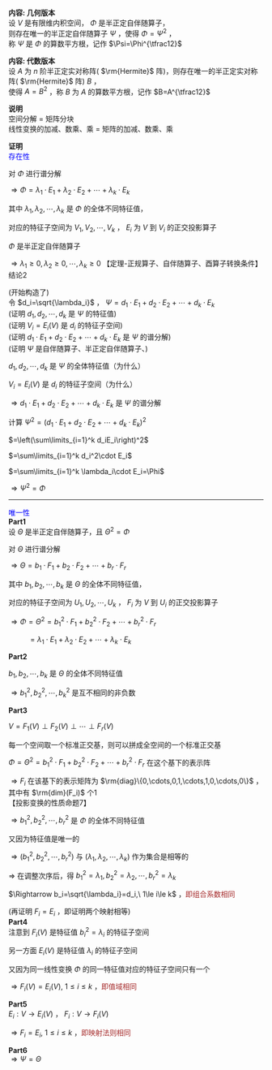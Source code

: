 **内容: 几何版本**  
设 $V$ 是有限维内积空间， $\Phi$ 是半正定自伴随算子，  
则存在唯一的半正定自伴随算子 $\Psi$ ，使得 $\Phi=\Psi^2$ ，  
称 $\Psi$ 是 $\Phi$ 的算数平方根，记作 $\Psi=\Phi^{\tfrac12}$  
  
**内容: 代数版本**  
设 $A$ 为 $n$ 阶半正定实对称阵( $\rm{Hermite}$ 阵)，则存在唯一的半正定实对称阵( $\rm{Hermite}$ 阵) $B$ ，  
使得 $A=B^2$ ，称 $B$ 为 $A$ 的算数平方根，记作 $B=A^{\tfrac12}$  
  
**说明**  
空间分解 = 矩阵分块  
线性变换的加减、数乘、乘 = 矩阵的加减、数乘、乘  
  
**证明**  
<font color=blue>存在性</font>  
  
对 $\Phi$ 进行谱分解  
  
 $\Rightarrow\Phi=\lambda_1\cdot E_1+\lambda_2\cdot E_2+\cdots+\lambda_k\cdot E_k$  
  
其中 $\lambda_1,\lambda_2,\cdots,\lambda_k$ 是 $\Phi$ 的全体不同特征值，  
  
对应的特征子空间为 $V_1,V_2,\cdots,V_k$ ， $E_i$ 为 $V$ 到 $V_i$ 的正交投影算子  
  
 $\Phi$ 是半正定自伴随算子  
  
 $\Rightarrow\lambda_1\geq0,\lambda_2\geq0,\cdots,\lambda_k\geq0$ 【定理-正规算子、自伴随算子、酉算子转换条件】结论2  
  
(开始构造了)  
令 $d_i=\sqrt{\lambda_i}$ ， $\Psi=d_1\cdot E_1+d_2\cdot E_2+\cdots+d_k\cdot E_k$  
(证明 $d_1,d_2,\cdots,d_k$ 是 $\Psi$ 的特征值)  
(证明 $V_i=E_i(V)$ 是 $d_i$ 的特征子空间)  
(证明 $d_1\cdot E_1+d_2\cdot E_2+\cdots+d_k\cdot E_k$ 是 $\Psi$ 的谱分解)  
(证明 $\Psi$ 是自伴随算子、半正定自伴随算子、)  
  
 $d_1,d_2,\cdots,d_k$ 是 $\Psi$ 的全体特征值（为什么）  
  
 $V_i=E_i(V)$ 是 $d_i$ 的特征子空间（为什么）  
  
 $\Rightarrow d_1\cdot E_1+d_2\cdot E_2+\cdots+d_k\cdot E_k$ 是 $\Psi$ 的谱分解  
  
计算 $\Psi^2=(d_1\cdot E_1+d_2\cdot E_2+\cdots+d_k\cdot E_k)^2$  
  
 $=\left(\sum\limits_{i=1}^k d_iE_i\right)^2$  
  
 $=\sum\limits_{i=1}^k d_i^2\cdot E_i$  
  
 $=\sum\limits_{i=1}^k \lambda_i\cdot E_i=\Phi$  
  
 $\Rightarrow\Psi^2=\Phi$  
  
---  
  
<font color=blue>唯一性</font>  
**Part1**  
设 $\Theta$ 是半正定自伴随算子，且 $\Theta^2=\Phi$  
  
对 $\Theta$ 进行谱分解  
  
 $\Rightarrow\Theta=b_1\cdot F_1+b_2\cdot F_2+\cdots+b_r\cdot F_r$  
  
其中 $b_1,b_2,\cdots,b_k$ 是 $\Theta$ 的全体不同特征值，  
  
对应的特征子空间为 $U_1,U_2,\cdots,U_k$ ， $F_i$ 为 $V$ 到 $U_i$ 的正交投影算子  
  
 $\Rightarrow\Phi=\Theta^2=b_1^2\cdot F_1+b_2^2\cdot F_2+\cdots+b_r^2\cdot F_r$  
  
 $\enspace\enspace\enspace\enspace\enspace=\lambda_1\cdot E_1+\lambda_2\cdot E_2+\cdots+\lambda_k\cdot E_k$  
  
**Part2**  
  
 $b_1,b_2,\cdots,b_k$ 是 $\Theta$ 的全体不同特征值  
  
 $\Rightarrow b_1^2,b_2^2,\cdots,b_k^2$ 是互不相同的非负数  
  
**Part3**  
  
 $V=F_1(V)\perp F_2(V)\perp \cdots\perp F_r(V)$  
  
每一个空间取一个标准正交基，则可以拼成全空间的一个标准正交基  
  
 $\Phi=\Theta^2=b_1^2\cdot F_1+b_2^2\cdot F_2+\cdots+b_r^2\cdot F_r$ 在这个基下的表示阵  
  
 $\Rightarrow F_i$ 在该基下的表示矩阵为 $\rm{diag}\{0,\cdots,0,1,\cdots,1,0,\cdots,0\}$ ，其中有 $\rm{dim}(F_i)$ 个1  
【投影变换的性质命题7】  
  
 $\Rightarrow b_1^2,b_2^2,\cdots,b_r^2$ 是 $\Phi$ 的全体不同特征值  
  
又因为特征值是唯一的  
  
 $\Rightarrow(b_1^2,b_2^2,\cdots,b_r^2)$ 与 $(\lambda_1,\lambda_2,\cdots,\lambda_k)$ 作为集合是相等的  
  
 $\Rightarrow$ 在调整次序后，得 $b_1^2=\lambda_1,b_2^2=\lambda_2,\cdots,b_r^2=\lambda_k$  
  
 $\Rightarrow b_i=\sqrt{\lambda_i}=d_i,\ 1\le i\le k$ ，<font color=brown>即组合系数相同</font>  
  
(再证明 $F_i=E_i$ ，即证明两个映射相等)  
**Part4**  
注意到 $F_i(V)$ 是特征值 $b_i^2=\lambda_i$ 的特征子空间  
  
另一方面 $E_i(V)$ 是特征值 $\lambda_i$ 的特征子空间  
  
又因为同一线性变换 $\Phi$ 的同一特征值对应的特征子空间只有一个  
  
 $\Rightarrow F_i(V)=E_i(V),\ 1\le i\le k$ ，<font color=brown>即值域相同</font>  
  
**Part5**  
 $E_i: V\to E_i(V)$ ， $F_i: V\to F_i(V)$  
  
 $\Rightarrow F_i=E_i,\ 1\le i\le k$ ，<font color=brown>即映射法则相同</font>  
  
**Part6**  
 $\Rightarrow\Psi=\Theta$  
